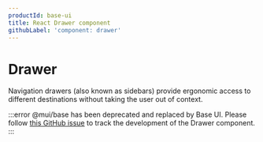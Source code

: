 ```yaml
---
productId: base-ui
title: React Drawer component
githubLabel: 'component: drawer'
---
```


# Drawer

<p class="description">Navigation drawers (also known as sidebars) provide ergonomic access to different destinations without taking the user out of context.</p>

:::error
@mui/base has been deprecated and replaced by Base UI. Please follow [this GitHub issue](https://github.com/mui/base-ui/issues/38) to track the development of the Drawer component.
:::
